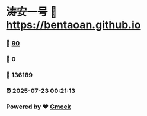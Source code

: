 # 涛安一号 :link: https://bentaoan.github.io 
### :page_facing_up: [90](https://bentaoan.github.io/tag.html) 
### :speech_balloon: 0 
### :hibiscus: 136189 
### :alarm_clock: 2025-07-23 00:21:13 
### Powered by :heart: [Gmeek](https://github.com/Meekdai/Gmeek)
